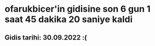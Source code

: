 # ofarukbicer'in gidisine son 6 gun 1 saat 45 dakika 20 saniye kaldi

## Gidis tarihi: 30.09.2022 :(
